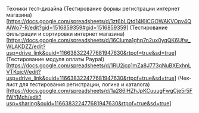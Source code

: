 Техники тест-дизайна
(Тестирование формы регистрации интернет магазина)
[https://docs.google.com/spreadsheets/d/1zt6bLQtd14I6lCGOWAKVOpv4QAiWo7-R/edit?gid=1516859359#gid=1516859359]
(Тестирование фильтрации и сортировки интернет магазина)
[https://docs.google.com/spreadsheets/d/16Cluma1ghp7n2ux0yqQK6Ufw_WLAKDZZ/edit?usp=drive_link&ouid=116638322477681947630&rtpof=true&sd=true]
(Тестирование модуля оплаты Paypal)
[https://docs.google.com/spreadsheets/d/1RU2jcp1mZa8J773qNuBXExhnLVTKqicV/edit?usp=drive_link&ouid=116638322477681947630&rtpof=true&sd=true]
(Чек-лист для тестирования регистрации, логина и каталога)
[https://docs.google.com/spreadsheets/d/1a286lHZhJpKCuuugFwgCje5r5FfWYMch/edit?usp=sharing&ouid=116638322477681947630&rtpof=true&sd=true]

